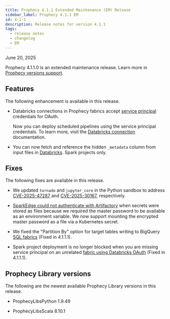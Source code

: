 ```yaml
---
title: Prophecy 4.1.1 Extended Maintenance (EM) Release
sidebar_label: Prophecy 4.1.1 EM
id: 4-1-1
description: Release notes for version 4.1.1
tags:
  - release notes
  - changelog
  - EM
---
```


June 20, 2025

Prophecy 4.1.1.0 is an extended maintenance release. Learn more in [Prophecy versions support](docs/release_notes/version_chart/versions_support.md).

## Features

The following enhancement is available in this release.

- Databricks connections in Prophecy fabrics accept [service principal](https://docs.databricks.com/aws/en/admin/users-groups/service-principals) credentials for OAuth.

  Now you can deploy scheduled pipelines using the service principal credentials. To learn more, visit the [Databricks connection](/administration/fabrics/prophecy-fabrics/connections/databricks) documentation.

- You can now fetch and reference the hidden `_metadata` column from input files in [Databricks](https://docs.databricks.com/aws/en/ingestion/file-metadata-column). Spark projects only.

## Fixes

The following fixes are available in this release.

- We updated `tornado` and `jupyter_core` in the Python sandbox to address [CVE-2025-47287](https://www.cve.org/CVERecord?id=CVE-2025-47287) and [CVE-2025-30167](https://www.cve.org/CVERecord?id=CVE-2025-30167), respectively.

- [SparkEdge could not authenticate with Artifactory](/administration/self-hosted/configure-sparkedge) when secrets were stored as files because we required the master password to be available as an environment variable. We now support mounting the encrypted master password as a file via a Kubernetes secret.

- We fixed the "Partition By" option for target tables writing to BigQuery [SQL fabrics](/administration/fabrics/sql-fabrics/Fabrics) (Fixed in 4.1.1.1).

- Spark project deployment is no longer blocked when you are missing service principal on an unrelated [fabric using Databricks OAuth](docs/administration/fabrics/Spark-fabrics/databricks/databricks.md) (Fixed in 4.1.1.1).

## Prophecy Library versions

The following are the newest available Prophecy Library versions in this release.

- ProphecyLibsPython 1.9.49

- ProphecyLibsScala 8.10.1
